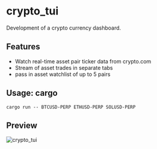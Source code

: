 # crypto_tui
Development of a crypto currency dashboard.

## Features
- Watch real-time asset pair ticker data from crypto.com
- Stream of asset trades in separate tabs
- pass in asset watchlist of up to 5 pairs

## Usage: cargo
```
cargo run -- BTCUSD-PERP ETHUSD-PERP SOLUSD-PERP
```

## Preview
![crypto_tui](https://github.com/user-attachments/assets/411f8a8a-f94e-46b5-960b-cf781212d505)
